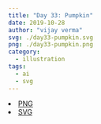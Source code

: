 ```yaml
---
title: "Day 33: Pumpkin"
date: 2019-10-28
author: "vijay verma"
svg: ./day33-pumpkin.svg
png: ./day33-pumpkin.png
category:
  - illustration
tags:
  - ai
  - svg
---
```

<li><a href="./day33-pumpkin.png" download className="btn-png">PNG</a></li>
<li><a href="./day33-pumpkin.svg" download className="btn-svg">SVG</a></li>

